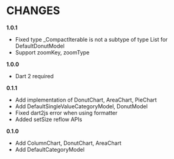# CHANGES

**1.0.1**
* Fixed type _CompactIterable<String> is not a subtype of type List<String> for DefaultDonutModel
* Support zoomKey, zoomType

**1.0.0**
* Dart 2 required

**0.1.1**

* Add implementation of DonutChart, AreaChart, PieChart
* Add DefaultSingleValueCategoryModel, DonutModel
* Fixed dart2js error when using formatter
* Added setSize reflow APIs

**0.1.0**

* Add ColumnChart, DonutChart, AreaChart
* Add DefaultCategoryModel